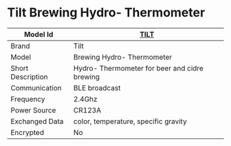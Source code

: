 # Tilt Brewing Hydro- Thermometer

|Model Id|[TILT](https://github.com/theengs/decoder/blob/development/src/devices/TILT_json.h)|
|-|-|
|Brand|Tilt|
|Model|Brewing Hydro- Thermometer|
|Short Description|Hydro- Thermometer for beer and cidre brewing|
|Communication|BLE broadcast|
|Frequency|2.4Ghz|
|Power Source|CR123A|
|Exchanged Data|color, temperature, specific gravity|
|Encrypted|No|
